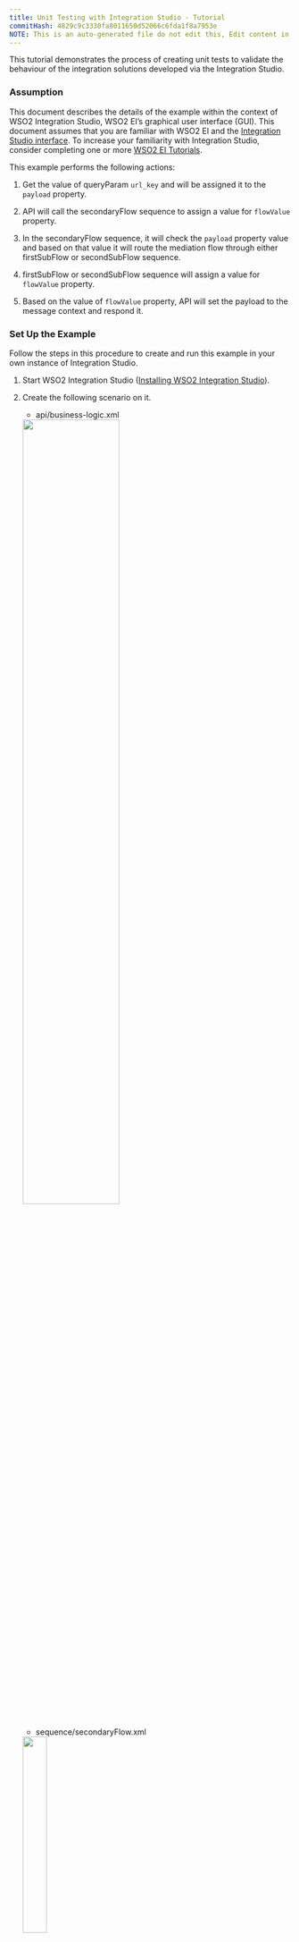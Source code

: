 ```yaml
---
title: Unit Testing with Integration Studio - Tutorial
commitHash: 4829c9c3330fa8011650d52066c6fda1f8a7953e
NOTE: This is an auto-generated file do not edit this, Edit content in source repository
---
```


This tutorial demonstrates the process of creating unit tests to validate the behaviour of the integration solutions developed via the Integration Studio.

### Assumption

This document describes the details of the example within the context of WSO2 Integration Studio, WSO2 EI’s graphical user interface (GUI). This document assumes that you are familiar with WSO2 EI and the [Integration Studio interface](https://ei.docs.wso2.com/en/latest/micro-integrator/overview/quick-start-guide/). To increase your familiarity with Integration Studio, consider completing one or more [WSO2 EI Tutorials](https://ei.docs.wso2.com/en/latest/micro-integrator/use-cases/integration-use-cases/).

This example performs the following actions:

1. Get the value of queryParam `url_key` and will be assigned it to the `payload` property.

2. API will call the secondaryFlow sequence to assign a value for `flowValue` property.

3. In the secondaryFlow sequence, it will check the `payload` property value and based on that value it will route the mediation flow through either firstSubFlow or secondSubFlow sequence.

3. firstSubFlow or secondSubFlow sequence will assign a value for `flowValue` property.

4. Based on the value of `flowValue` property, API will set the payload to the message context and respond it. 


### Set Up the Example

Follow the steps in this procedure to create and run this example in your own instance of Integration Studio. 

1. Start WSO2 Integration Studio ([Installing WSO2 Integration Studio](https://ei.docs.wso2.com/en/latest/micro-integrator/develop/installing-WSO2-Integration-Studio/)).

2. Create the following scenario on it.

    - api/business-logic.xml<br>
    <img width="60%" src="../../../assets/img/migration-examples/unittest-short-tutorial-main.png">


    - sequence/secondaryFlow.xml<br>
    <img width="30%" src="../../../assets/img/migration-examples/unittest-short-tutorial-secondary.png">

    - sequence/firstSubFlow.xml<br>
    <img width="25%" src="../../../assets/img/migration-examples/unittest-short-tutorial-subFlow.png">

    - sequence/secondSubFlow.xml<br>
    <img width="25%" src="../../../assets/img/migration-examples/unittest-short-tutorial-subFlow.png">

    - Integration solution source
    ```xml
    <definitions xmlns="http://ws.apache.org/ns/synapse">

    <api context="/custom" name="business-logic">
        <resource methods="GET">
            <inSequence>
                <property expression="get-property('query.param.url_key')" name="payload" scope="default" type="STRING"/>
                <sequence key="secondaryFlow"/>
                <switch source="get-property('flowValue')">
                    <case regex="flowValue_1">
                        <payloadFactory description="Set Response Payload" media-type="text">
                            <format>responsePayload_1</format>
                            <args/>
                        </payloadFactory>
                    </case>
                    <default>
                        <payloadFactory description="Set Response Payload" media-type="text">
                            <format>responsePayload_2</format>
                            <args/>
                        </payloadFactory>
                    </default>
                </switch>
                <respond description="respond"/>
            </inSequence>
            <outSequence/>
            <faultSequence>
                <sequence key="ErrorHandling"/>
            </faultSequence>
        </resource>
    </api>
    
    <sequence name="secondaryFlow" trace="disable">
        <switch source="get-property('payload')">
            <case regex="payload_1">
                <sequence key="firstSubFlow"/>
            </case>
            <default>
                <sequence key="secondSubFlow"/>
            </default>
        </switch>
    </sequence>
    
    <sequence name="firstSubFlow" trace="disable">
        <property name="flowValue" scope="default" type="STRING" value="flowValue_1"/>
    </sequence>
    
    <sequence name="secondSubFlow" trace="disable">
        <property name="flowValue" scope="default" type="STRING" value="flowValue_2"/>
    </sequence>

    </definitions>
    ```

### Creating Unit Tests
Once you have developed an integration solution, WSO2 Integration Studio allows you to build unit tests for the following:

- Test mediation sequences, proxy services, and REST apis with multiple test cases
- Test the artifacts with registry resources.
- Test the artifacts with Connectors.

Here we have created unit test suites for each and every units such as API and sequences. You can follow the [Creating a Unit Test Suite](https://ei.docs.wso2.com/en/next/micro-integrator/develop/creating-unit-test-suite/) documentation to getting started with unit test suites for your integration solutions.

The unit test suite code is located in the `test` directory located in the Integration project.

- Unit Test Suite for whole scenario.
    ```xml
    <unit-test>
        <artifacts>
            <test-artifact>
                <artifact>/UnittestSampleProject/src/main/synapse-config/api/business-logic.xml</artifact>
            </test-artifact>
            <supportive-artifacts>
                <artifact>/UnittestSampleProject/src/main/synapse-config/sequences/secondSubFlow.xml</artifact>
                <artifact>/UnittestSampleProject/src/main/synapse-config/sequences/firstSubFlow.xml</artifact>
                <artifact>/UnittestSampleProject/src/main/synapse-config/sequences/secondaryFlow.xml</artifact>
            </supportive-artifacts>
            <registry-resources/>
            <connector-resources/>
        </artifacts>
        <test-cases>
            <test-case name="TestCaseForTrueResponseCase">
                <input>
                    <request-path>/?url_key=payload_1</request-path>
                    <request-method>GET</request-method>
                </input>
                <assertions>
                    <assertEquals>
                        <actual>$body</actual>
                        <expected><![CDATA[responsePayload_1]]></expected>
                        <message>Respond from the API does not equal to the expected response</message>
                    </assertEquals>
                </assertions>
            </test-case>
            <test-case name="TestCaseForFalseResponseCase">
                <input>
                    <request-path>/?url_key=payload_other</request-path>
                    <request-method>GET</request-method>
                </input>
                <assertions>
                    <assertEquals>
                        <actual>$body</actual>
                        <expected><![CDATA[responsePayload_2]]></expected>
                        <message>Respond from the API does not equal to the expected response</message>
                    </assertEquals>
                </assertions>
            </test-case>
        </test-cases>
        <mock-services/>
    </unit-test>
    ```

- Unit test suite for secondaryFlow sequence.
    ```xml
    <unit-test>
        <artifacts>
            <test-artifact>
                <artifact>/UnittestSampleProject/src/main/synapse-config/sequences/secondaryFlow.xml</artifact>
            </test-artifact>
            <supportive-artifacts>
                <artifact>/UnittestSampleProject/src/main/synapse-config/sequences/firstSubFlow.xml</artifact>
                <artifact>/UnittestSampleProject/src/main/synapse-config/sequences/secondSubFlow.xml</artifact>
            </supportive-artifacts>
            <registry-resources/>
            <connector-resources/>
        </artifacts>
        <test-cases>
            <test-case name="TestCaseForFirstSubFlow">
                <input>
                    <properties>
                        <property name="payload" value="payload_1"/>
                    </properties>
                </input>
                <assertions>
                    <assertEquals>
                        <actual>$ctx:flowValue</actual>
                        <expected><![CDATA[flowValue_1]]></expected>
                        <message>flowValue property value does not equal to the expected value for the payload_1 query param</message>
                    </assertEquals>
                </assertions>
            </test-case>
            <test-case name="TestCaseForSecondSubFlow">
                <input>
                    <properties>
                        <property name="payload" value="payload_2"/>
                    </properties>
                </input>
                <assertions>
                    <assertEquals>
                        <actual>$ctx:flowValue</actual>
                        <expected><![CDATA[flowValue_2]]></expected>
                        <message>flowValue property value does not equal to the expected value for the different query param</message>
                    </assertEquals>
                </assertions>
            </test-case>
        </test-cases>
        <mock-services/>
    </unit-test>
    ```

- Unit test suite for first sub flow sequence
    ```xml
    <unit-test>
        <artifacts>
            <test-artifact>
                <artifact>/UnittestSampleProject/src/main/synapse-config/sequences/firstSubFlow.xml</artifact>
            </test-artifact>
            <supportive-artifacts/>
            <registry-resources/>
            <connector-resources/>
        </artifacts>
        <test-cases>
            <test-case name="firstSubFlow">
                <input>
                    <properties>
                        <property name="flowValue" value="flowValue_1"/>
                    </properties>
                </input>
                <assertions>
                    <assertEquals>
                        <actual>$ctx:flowValue</actual>
                        <expected><![CDATA[flowValue_1]]></expected>
                        <message>flowValue property value does not equal to the expected value</message>
                    </assertEquals>
                </assertions>
            </test-case>
        </test-cases>
        <mock-services/>
    </unit-test>
    ```

- Unit test suite for second sub flow sequence.
    ```xml
    <unit-test>
        <artifacts>
            <test-artifact>
                <artifact>/UnittestSampleProject/src/main/synapse-config/sequences/secondSubFlow.xml</artifact>
            </test-artifact>
            <supportive-artifacts/>
            <registry-resources/>
            <connector-resources/>
        </artifacts>
        <test-cases>
            <test-case name="secondSubFlow">
                <input>
                    <properties>
                        <property name="flowValue" value="flowValue_2"/>
                    </properties>
                </input>
                <assertions>
                    <assertEquals>
                        <actual>$ctx:flowValue</actual>
                        <expected><![CDATA[flowValue_2]]></expected>
                        <message>flowValue property value does not equal to the expected value</message>
                    </assertEquals>
                </assertions>
            </test-case>
        </test-cases>
        <mock-services/>
    </unit-test>
    ```

### Run Unit Test Suites

You can run the created Unit Test Suites using the unit testing server that is included in the embedded Micro Integrator of WSO2 Integration Studio. Right-click the test directory and click Run Unit Test to run all the unit test suites at once, or right-click the particular unit test suite and click Run Unit Test to run a selected unit test suite. Please refer the [Run Unit Test Suites](https://ei.docs.wso2.com/en/next/micro-integrator/develop/creating-unit-test-suite/#run-unit-test-suites) section to get more details.

Once you run the unit test suites, it will start the unit testing server in the console and prints the summary report for the given unit test suite(s) using the response from the unit testing server.

<img width="50%" src="../../../assets/img/migration-examples/unittest-short-tutorial-run-tests.png">

### Download The Project

You can download the ZIP file and extract the contents to get the project code.

<a href="../../../assets/zip/mule-migration/unittest-short-tutorial.zip" download>
    <img src="../../../assets/img/migration-examples/common/download-zip.png" width="200" alt="Download ZIP">
</a>

### Go Further

* Learn more about configuring an [REST API](https://ei.docs.wso2.com/en/latest/micro-integrator/references/synapse-properties/rest-api-properties/) in Studio.
* Learn more about creating [Unit Test Suites](https://ei.docs.wso2.com/en/next/micro-integrator/develop/creating-unit-test-suite/) in Studio.
* Learn more about creating [Mock Services for Unit Tests](https://ei.docs.wso2.com/en/next/micro-integrator/develop/creating-unit-test-suite/#create-mock-service) in Studio.
